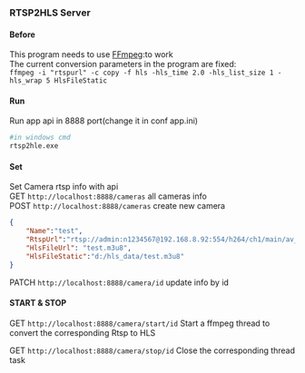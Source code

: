 ### RTSP2HLS Server

#### Before
This program needs to use [FFmpeg](https://ffmpeg.org/download.html):to work    
The current conversion parameters in the program are fixed:    
`ffmpeg -i "rtspurl" -c copy -f hls -hls_time 2.0 -hls_list_size 1 -hls_wrap 5 HlsFileStatic`

#### Run
Run app api in 8888 port(change it in conf app.ini)
```bash
#in windows cmd
rtsp2hle.exe
```

#### Set
Set Camera rtsp info with api      
GET `http://localhost:8888/cameras` all cameras info    
POST `http://localhost:8888/cameras` create new camera 
```json
{
    "Name":"test",
    "RtspUrl":"rtsp://admin:n1234567@192.168.8.92:554/h264/ch1/main/av_stream",
    "HlsFileUrl": "test.m3u8",
    "HlsFileStatic":"d:/hls_data/test.m3u8"
}
```

PATCH `http://localhost:8888/camera/id` update info by id

#### START & STOP
GET `http://localhost:8888/camera/start/id` Start a ffmpeg thread to convert the corresponding Rtsp to HLS

GET `http://localhost:8888/camera/stop/id` Close the corresponding thread task

